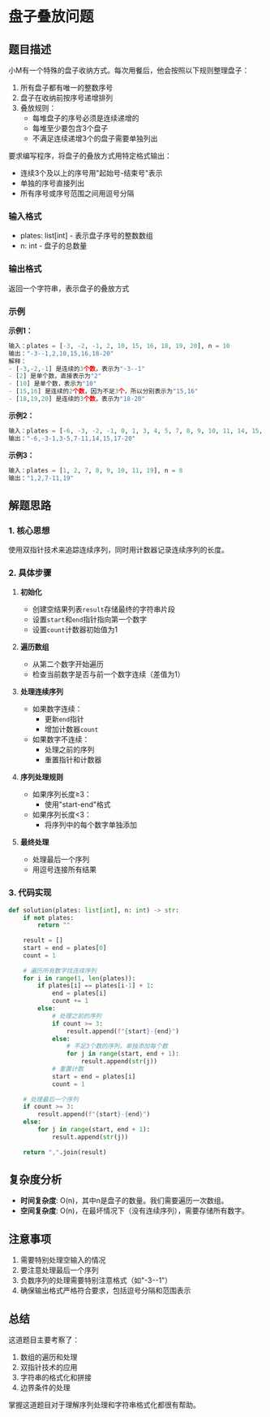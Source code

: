 # 盘子叠放问题

## 题目描述

小M有一个特殊的盘子收纳方式。每次用餐后，他会按照以下规则整理盘子：

1. 所有盘子都有唯一的整数序号
2. 盘子在收纳前按序号递增排列
3. 叠放规则：
   - 每堆盘子的序号必须是连续递增的
   - 每堆至少要包含3个盘子
   - 不满足连续递增3个的盘子需要单独列出

要求编写程序，将盘子的叠放方式用特定格式输出：
- 连续3个及以上的序号用"起始号-结束号"表示
- 单独的序号直接列出
- 所有序号或序号范围之间用逗号分隔

### 输入格式
- plates: list[int] - 表示盘子序号的整数数组
- n: int - 盘子的总数量

### 输出格式
返回一个字符串，表示盘子的叠放方式

### 示例

**示例1：**
```python
输入：plates = [-3, -2, -1, 2, 10, 15, 16, 18, 19, 20], n = 10
输出："-3--1,2,10,15,16,18-20"
解释：
- [-3,-2,-1] 是连续的3个数，表示为"-3--1"
- [2] 是单个数，直接表示为"2"
- [10] 是单个数，表示为"10"
- [15,16] 是连续的2个数，因为不足3个，所以分别表示为"15,16"
- [18,19,20] 是连续的3个数，表示为"18-20"
```

**示例2：**
```python
输入：plates = [-6, -3, -2, -1, 0, 1, 3, 4, 5, 7, 8, 9, 10, 11, 14, 15, 17, 18, 19, 20], n = 20
输出："-6,-3-1,3-5,7-11,14,15,17-20"
```

**示例3：**
```python
输入：plates = [1, 2, 7, 8, 9, 10, 11, 19], n = 8
输出："1,2,7-11,19"
```

## 解题思路

### 1. 核心思想
使用双指针技术来追踪连续序列，同时用计数器记录连续序列的长度。

### 2. 具体步骤

1. **初始化**
   - 创建空结果列表`result`存储最终的字符串片段
   - 设置`start`和`end`指针指向第一个数字
   - 设置`count`计数器初始值为1

2. **遍历数组**
   - 从第二个数字开始遍历
   - 检查当前数字是否与前一个数字连续（差值为1）
   
3. **处理连续序列**
   - 如果数字连续：
     - 更新`end`指针
     - 增加计数器`count`
   - 如果数字不连续：
     - 处理之前的序列
     - 重置指针和计数器

4. **序列处理规则**
   - 如果序列长度≥3：
     - 使用"start-end"格式
   - 如果序列长度<3：
     - 将序列中的每个数字单独添加

5. **最终处理**
   - 处理最后一个序列
   - 用逗号连接所有结果

### 3. 代码实现

```python
def solution(plates: list[int], n: int) -> str:
    if not plates:
        return ""
    
    result = []
    start = end = plates[0]
    count = 1
    
    # 遍历所有数字找连续序列
    for i in range(1, len(plates)):
        if plates[i] == plates[i-1] + 1:
            end = plates[i]
            count += 1
        else:
            # 处理之前的序列
            if count >= 3:
                result.append(f"{start}-{end}")
            else:
                # 不足3个数的序列，单独添加每个数
                for j in range(start, end + 1):
                    result.append(str(j))
            # 重置计数
            start = end = plates[i]
            count = 1
    
    # 处理最后一个序列
    if count >= 3:
        result.append(f"{start}-{end}")
    else:
        for j in range(start, end + 1):
            result.append(str(j))
            
    return ",".join(result)
```

## 复杂度分析

- **时间复杂度**: O(n)，其中n是盘子的数量。我们需要遍历一次数组。
- **空间复杂度**: O(n)，在最坏情况下（没有连续序列），需要存储所有数字。

## 注意事项

1. 需要特别处理空输入的情况
2. 要注意处理最后一个序列
3. 负数序列的处理需要特别注意格式（如"-3--1"）
4. 确保输出格式严格符合要求，包括逗号分隔和范围表示

## 总结

这道题目主要考察了：
1. 数组的遍历和处理
2. 双指针技术的应用
3. 字符串的格式化和拼接
4. 边界条件的处理

掌握这道题目对于理解序列处理和字符串格式化都很有帮助。
